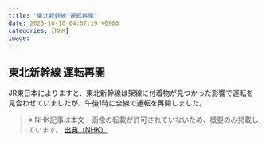 ```yaml
---
title: "東北新幹線 運転再開"
date: 2025-10-10 04:07:19 +0900
categories: [NHK]
image: 
---
```

## 東北新幹線 運転再開

JR東日本によりますと、東北新幹線は架線に付着物が見つかった影響で運転を見合わせていましたが、午後1時に全線で運転を再開しました。

> ※ NHK記事は本文・画像の転載が許可されていないため、概要のみ掲載しています。
[出典（NHK）](http://www3.nhk.or.jp/news/html/20251010/k10014946461000.html)
